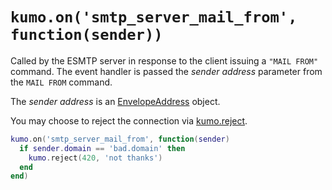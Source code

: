 # `kumo.on('smtp_server_mail_from', function(sender))`

Called by the ESMTP server in response to the client issuing a `"MAIL FROM"`
command.  The event handler is passed the *sender address* parameter from
the `MAIL FROM` command.

The *sender address* is an [EnvelopeAddress](../address/index.md) object.

You may choose to reject the connection via [kumo.reject](../kumo/reject.md).

```lua
kumo.on('smtp_server_mail_from', function(sender)
  if sender.domain == 'bad.domain' then
    kumo.reject(420, 'not thanks')
  end
end)
```
